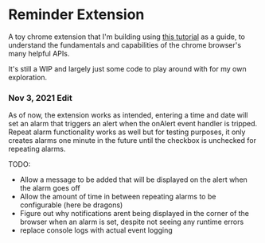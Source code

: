 # Reminder Extension

A toy chrome extension that I'm building using [this tutorial](https://developer.chrome.com/docs/extensions/mv3/getstarted/) as a guide, to understand the fundamentals and capabilities of the chrome browser's many helpful APIs.

It's still a WIP and largely just some code to play around with for my own exploration.

### Nov 3, 2021 Edit

As of now, the extension works as intended, entering a time and date will set an alarm that triggers an alert when the onAlert event handler is tripped. Repeat alarm functionality works as well but for testing purposes, it only creates alarms one minute in the future until the checkbox is unchecked for repeating alarms.

TODO: 
- Allow a message to be added that will be displayed on the alert when the alarm goes off
- Allow the amount of time in between repeating alarms to be configurable (here be dragons)
- Figure out why notifications arent being displayed in the corner of the browser when an alarm is set, despite not seeing any runtime errors
- replace console logs with actual event logging


